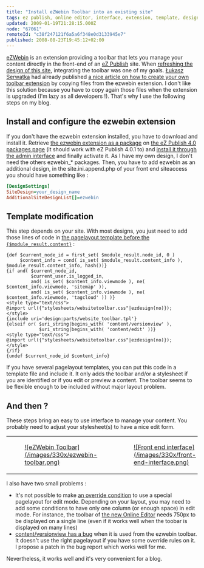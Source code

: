 ```yaml
---
title: "Install eZWebin Toolbar into an existing site"
tags: ez publish, online editor, interface, extension, template, design
updated: 2009-01-19T21:28:15.000Z
node: "67061"
remoteId: "c38f247121f6a5a6f348e0d3133945e7"
published: 2008-08-23T19:45:12+02:00
---
```


[eZWebin](http://ez.no/doc/extensions/website_interface) is an extension providing a toolbar that lets you manage your content directly in the front-end of an [eZ Publish](/tag/ez+publish) site. When [refreshing the design of this site](/post/pwet-2-0), integrating the toolbar was one of my goals. [Łukasz Serwatka](http://serwatka.net/) had already published [a nice article on how to create your own toolbar extension](http://serwatka.net/blog/how_to_create_and_use_an_ez_publish_website_toolbar_extension) by copying files from the ezwebin extension. I don't like this solution because you have to copy again those files when the extension is upgraded (I'm lazy as all developers !). That's why I use the following steps on my blog.


## Install and configure the ezwebin extension


If you don't have the ezwebin extension installed, you have to download and install it. Retrieve [the ezwebin extension as a package](http://packages.ez.no/ezpublish/4.0/4.0.0/ezwebin_extension.ezpkg) on [the eZ Publish 4.0 packages page](http://ez.no/download/ez_publish/ez_publish_4_stable_releases/4_0/packages/4_0_0) (it should work with eZ Publish 4.0.1 to) and [install it through the admin interface](http://ez.no/doc/ez_publish/technical_manual/4_0/features/packages/installing_packages) and finally activate it. As I have my own design, I don't need the others ezwebin_* packages. Then, you have to add ezwebin as an additional design, in the site.ini.append.php of your front end siteaccess you should have something like :

``` ini
[DesignSettings]
SiteDesign=your_design_name
AdditionalSiteDesignList[]=ezwebin

```


## Template modification


This step depends on your site. With most designs, you just need to add those lines of code in [the pagelayout template before the <code>{$module_result.content}</code>](http://ez.no/doc/ez_publish/technical_manual/4_0/templates/the_pagelayout#eztoc86799_4_1) :

``` smarty
{def $current_node_id = first_set( $module_result.node_id, 0 )
     $content_info = cond( is_set( $module_result.content_info ), $module_result.content_info, hash())}
{if and( $current_node_id,
         $current_user.is_logged_in,
         and( is_set( $content_info.viewmode ), ne( $content_info.viewmode, 'sitemap' )),
         and( is_set( $content_info.viewmode ), ne( $content_info.viewmode, 'tagcloud' )) )}
<style type="text/css">
@import url({"stylesheets/websitetoolbar.css"|ezdesign(no)});
</style>
{include uri='design:parts/website_toolbar.tpl'}
{elseif or( $uri_string|begins_with( 'content/versionview' ),
            $uri_string|begins_with( 'content/edit' ))}
<style type="text/css">
@import url({"stylesheets/websitetoolbar.css"|ezdesign(no)});
</style>
{/if}
{undef $current_node_id $content_info}
```


If you have several pagelayout templates, you can put this code in a template file and include it. It only adds the toolbar and/or a stylesheet if you are identified or if you edit or preview a content. The toolbar seems to be flexible enough to be included without major layout problem.


## And then ?


These steps bring an easy to use interface to manage your content. You probably need to adjust your stylesheet(s) to have a nice edit form.

<table class="table-centre"><tr><td><figure class="object-center"><a href="/images/ezwebin-toolbar.png">![eZWebin Toolbar](/images/330x/ezwebin-toolbar.png)
</a></figure></td>
<td><figure class="object-center"><a href="/images/front-end-interface.png">![Front end interface](/images/330x/front-end-interface.png)
</a></figure></td>
</tr>

</table>

I also have two small problems :

* It's not possible to make [an override condition](http://ez.no/doc/ez_publish/technical_manual/4_0/reference/template_override_conditions) to use a special pagelayout for edit mode. Depending on your layout, you may need to add some conditions to have only one column (or enough space) in edit mode. For instance, the toolbar of [the new Online Editor](/post/the-new-online-editor-for-ez-publish-beta) needs 750px to be displayed on a single line (even if it works well when the toobar is displayed on many lines)
* [content/versionview has a bug](http://issues.ez.no/13529) when it is used from the ezwebin toolbar. It doesn't use the right pagelayout if you have some override rules on it. I propose a patch in the bug report which works well for me.


Nevertheless, it works well and it's very convenient for a blog.

